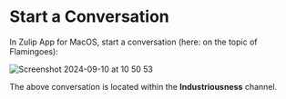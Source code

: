 # Start a Conversation

In Zulip App for MacOS, start a conversation (here: on the topic of Flamingoes):

![Screenshot 2024-09-10 at 10 50 53](https://github.com/user-attachments/assets/61fad0c7-462f-4958-a998-d0797fbe14d8)

The above conversation is located within the **Industriousness** channel.
